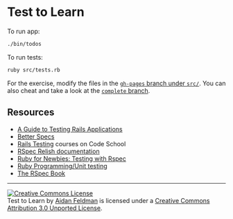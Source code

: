 # Test to Learn

To run app:

```bash
./bin/todos
```

To run tests:

```bash
ruby src/tests.rb
```

For the exercise, modify the files in the [`gh-pages` branch under `src/`](https://github.com/afeld/test_to_learn/tree/gh-pages/src).  You can also cheat and take a look at the [`complete` branch](https://github.com/afeld/test_to_learn/tree/complete/src).

## Resources

* [A Guide to Testing Rails Applications](http://guides.rubyonrails.org/testing.html)
* [Better Specs](http://betterspecs.org/)
* [Rails Testing](https://www.codeschool.com/paths/ruby#rails-testing) courses on Code School
* [RSpec Relish documentation](https://www.relishapp.com/rspec)
* [Ruby for Newbies: Testing with Rspec](http://net.tutsplus.com/tutorials/ruby/ruby-for-newbies-testing-with-rspec/)
* [Ruby Programming/Unit testing](http://en.wikibooks.org/wiki/Ruby_Programming/Unit_testing)
* [The RSpec Book](http://pragprog.com/book/achbd/the-rspec-book)

-----------------

<a rel="license" href="http://creativecommons.org/licenses/by/3.0/deed.en_US"><img alt="Creative Commons License" style="border-width:0" src="http://i.creativecommons.org/l/by/3.0/88x31.png" /></a><br /><span xmlns:dct="http://purl.org/dc/terms/" href="http://purl.org/dc/dcmitype/InteractiveResource" property="dct:title" rel="dct:type">Test to Learn</span> by <a xmlns:cc="http://creativecommons.org/ns#" href="https://github.com/afeld/test_to_learn" property="cc:attributionName" rel="cc:attributionURL">Aidan Feldman</a> is licensed under a <a rel="license" href="http://creativecommons.org/licenses/by/3.0/deed.en_US">Creative Commons Attribution 3.0 Unported License</a>.
